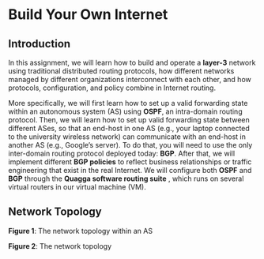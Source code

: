 # Build Your Own Internet

Introduction
---
In   this   assignment,   we   will   learn   how   to   build   and   operate   a   **layer-3**   network   using   traditional distributed   routing   protocols,   how   different   networks   managed   by   different   organizations interconnect   with   each   other,   and   how   protocols,   configuration,   and   policy   combine   in   Internet routing.

More   specifically,   we   will   first   learn   how   to   set   up   a   valid   forwarding   state   within     an autonomous   system   (AS)   using   **OSPF**,   an   intra-domain   routing   protocol.   Then,   we   will learn   how   to   set   up   valid   forwarding   state   between   different   ASes,   so   that   an   end-host   in   one   AS (e.g.,   your   laptop   connected   to   the   university   wireless   network)   can   communicate   with   an end-host   in   another   AS   (e.g.,   Google’s   server).   To   do   that,   you   will   need   to   use   the   only inter-domain   routing   protocol   deployed   today:   **BGP**.   After   that,   we   will   implement different   **BGP   policies**   to   reflect   business   relationships   or   traffic   engineering   that   exist   in   the   real Internet.   We   will   configure   both   **OSPF**   and   **BGP**   through   the    **Quagga   software   routing suite** ,   which   runs   on   several   virtual   routers   in   our   virtual   machine   (VM).

Network Topology
---

**Figure 1**: The network topology within an AS

**Figure 2**: The network topology 
